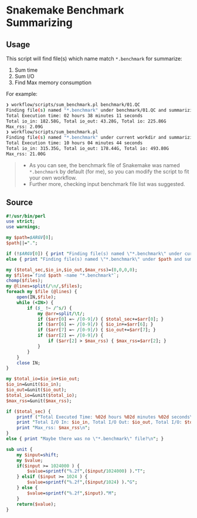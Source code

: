 # Snakemake Benchmark Summarizing

## Usage

This script will find file(s) which name match `*.benchmark` for summarize:
1. Sum time
2. Sum I/O
3. Find Max memory consumption

For example:

```bash
❯ workflow/scripts/sum_benchmark.pl benchmark/01.QC
Finding file(s) named "*.benchmark" under benchmark/01.QC and summarizing...
Total Execution time: 02 hours 38 minutes 11 seconds
Total io_in: 182.58G, Total io_out: 43.28G, Total io: 225.86G
Max_rss: 2.09G
❯ workflow/scripts/sum_benchmark.pl
Finding file(s) named "*.benchmark" under current workdir and summarizing...
Total Execution time: 10 hours 04 minutes 44 seconds
Total io_in: 315.35G, Total io_out: 178.44G, Total io: 493.80G
Max_rss: 21.00G
```

> - As you can see, the benchmark file of Snakemake was named `*.benchmark` by default (for me), so you can modify the script to fit your own workflow.
> - Further more, checking input benchmark file list was suggested.

## Source

```perl
#!/usr/bin/perl
use strict;
use warnings;

my $path=$ARGV[0];
$path||=".";

if (!$ARGV[0]) { print "Finding file(s) named \"*.benchmark\" under current workdir and summarizing...\n"; }
else { print "Finding file(s) named \"*.benchmark\" under $path and summarizing...\n"; }

my ($total_sec,$io_in,$io_out,$max_rss)=(0,0,0,0);
my $files=`find $path -name "*.benchmark"`;
chomp($files);
my @lines=split(/\n/,$files);
foreach my $file (@lines) {
	open(IN,$file);
	while (<IN>) {
		if ($_ !~ /^s/) {
			my @arr=split/\t/;
			if ($arr[0] =~ /[0-9]/) { $total_sec+=$arr[0]; }
			if ($arr[6] =~ /[0-9]/) { $io_in+=$arr[6]; }
			if ($arr[7] =~ /[0-9]/) { $io_out+=$arr[7]; }
			if ($arr[2] =~ /[0-9]/) {
				if ($arr[2] > $max_rss) { $max_rss=$arr[2]; }
			}
		}
	}
	close IN;
}

my $total_io=$io_in+$io_out;
$io_in=&unit($io_in);
$io_out=&unit($io_out);
$total_io=&unit($total_io);
$max_rss=&unit($max_rss);

if ($total_sec) {
	printf ("Total Executed Time: %02d hours %02d minutes %02d seconds\n",(gmtime($total_sec))[2,1,0]);
	print "Total I/O In: $io_in, Total I/O Out: $io_out, Total I/O: $total_io\n";
	print "Max_rss: $max_rss\n";
}
else { print "Maybe there was no \"*.benchmark\" file?\n"; }

sub unit {
	my $input=shift;
	my $value;
	if($input >= 1024000 ) {
		$value=sprintf("%.2f",($input/1024000) )."T";
	} elsif ($input >= 1024 ) {
		$value=sprintf("%.2f",($input/1024) )."G";
	} else {
		$value=sprintf("%.2f",$input)."M";
	}
	return($value);
}
```